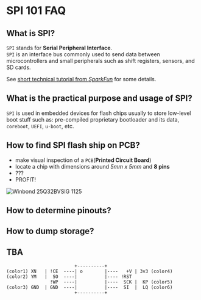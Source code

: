 # SPI 101 FAQ


## What is SPI?

`SPI` stands for **Serial Peripheral Interface**.  
`SPI` is an interface bus commonly used to send data between microcontrollers and small peripherals such as shift registers, sensors, and SD cards.  

See [short technical tutorial from _SparkFun_](https://learn.sparkfun.com/tutorials/serial-peripheral-interface-spi) for some details.  


## What is the practical purpose and usage of SPI?

`SPI` is used in embedded devices for flash chips usually to store low-level boot stuff such as: pre-compiled proprietary bootloader and its data, `coreboot`, `UEFI`, `u-boot`, etc.  


## How to find SPI flash ship on PCB?

 - make visual inspection of a `PCB`(**Printed Circuit Board**)
 - locate a chip with dimensions around *5mm x 5mm* and **8 pins**
 - ???
 - PROFIT!

![Winbond 25Q32BVSIG 1125](../master/pics/spi_flash.png)  


## How to determine pinouts?

## How to dump storage?

## TBA

```
                         +----------+
(color1) XN   | !CE  ----| o        |----   +V | 3v3 (color4)
(color2) YM   |  SO  ----|          |---- !RST
                !WP  ----|          |----  SCK |  KP (color5)
(color3) GND  | GND  ----|          |----  SI  |  LQ (color6)
                         +----------+
```

